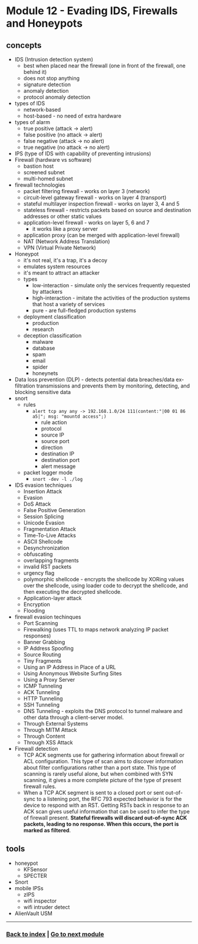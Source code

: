 # Module 12 - Evading IDS, Firewalls and Honeypots

## concepts
- IDS (Intrusion detection system)
    - best when placed near the firewall (one in front of the firewall, one behind it)
    - does not stop anything
    - signature detection
    - anomaly detection
    - protocol anomaly detection
- types of IDS
    - network-based
    - host-based - no need of extra hardware
- types of alarm
    - true positive (attack -> alert)
    - false positive (no attack -> alert)
    - false negative (attack -> no alert)
    - true negative (no attack -> no alert)
- IPS (type of IDS with capability of preventing intrusions)
- Firewall (hardware vs software)
    - bastion host
    - screened subnet
    - multi-homed subnet
- firewall technologies
    - packet filtering firewall - works on layer 3 (network)
    - circuit-level gateway firewall - works on layer 4 (transport)
    - stateful multilayer inspection firewall - works on layer 3, 4 and 5
    - stateless firewall - restricts packets based on source and destination addresses or other static values
    - application-level firewall - works on layer 5, 6 and 7
        - it works like a proxy server
    - application proxy (can be merged with application-level firewall)
    - NAT (Network Address Translation)
    - VPN (Virtual Private Network)
- Honeypot
    - it's not real, it's a trap, it's a decoy
    - emulates system resources
    - it's meant to attract an attacker
    - types
        - low-interaction - simulate only the services frequently requested by attackers
        - high-interaction - imitate the activities of the production systems that host a variety of services
        - pure - are full-fledged production systems
    - deployment classification
        - production
        - research
    - deception classification
        - malware
        - database
        - spam
        - email
        - spider
        - honeynets
- Data loss prevention (DLP) - detects potential data breaches/data ex-filtration transmissions and prevents them by monitoring, detecting, and blocking sensitive data
- snort
    - rules
        - `alert tcp any any -> 192.168.1.0/24 111(content:"|00 01 86 a5|"; msg: "mountd access";)`
            - rule action
            - protocol
            - source IP
            - source port
            - direction
            - destination IP
            - destination port
            - alert message
    - packet logger mode
        - `snort -dev -l ./log`
- IDS evasion techniques
    - Insertion Attack
    - Evasion
    - DoS Attack
    - False Positive Generation
    - Session Splicing
    - Unicode Evasion
    - Fragmentation Attack
    - Time-To-Live Attacks
    - ASCII Shellcode
    - Desynchronization
    - obfuscating
    - overlapping fragments
    - invalid RST packets
    - urgency flag
    - polymorphic shellcode - encrypts the shellcode by XORing values over the shellcode, using loader code to decrypt the shellcode, and then executing the decrypted shellcode.
    - Application-layer attack
    - Encryption
    - Flooding
- firewall evasion techinques
    - Port Scanning
    - Firewalking (uses TTL to maps network analyzing IP packet responses)
    - Banner Grabbing
    - IP Address Spoofing
    - Source Routing
    - Tiny Fragments
    - Using an IP Address in Place of a URL
    - Using Anonymous Website Surfing Sites
    - Using a Proxy Server
    - ICMP Tunneling
    - ACK Tunneling
    - HTTP Tunneling
    - SSH Tunneling
    - DNS Tunneling - exploits the DNS protocol to tunnel malware and other data through a client-server model.
    - Through External Systems
    - Through MITM Attack
    - Through Content
    - Through XSS Attack
- Firewall detection
    - TCP ACK segments use for gathering information about firewall or ACL configuration. This type of scan aims to discover information about filter configurations rather than a port state. This type of scanning is rarely useful alone, but when combined with SYN scanning, it gives a more complete picture of the type of present firewall rules.
    - When a TCP ACK segment is sent to a closed port or sent out-of-sync to a listening port, the RFC 793 expected behavior is for the device to respond with an RST. Getting RSTs back in response to an ACK scan gives useful information that can be used to infer the type of firewall present. **Stateful firewalls will discard out-of-sync ACK packets, leading to no response. When this occurs, the port is marked as filtered**.
## tools
- honeypot
    - KFSensor
    - SPECTER
- Snort
- mobile IPSs
    - zIPS
    - wifi inspector
    - wifi intruder detect
- AlienVault USM

---
### [Back to index](../README.md) | [Go to next module](13.md)